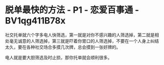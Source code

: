 # 脱单最快的方法 - P1 - 恋爱百事通 - BV1qg411B78x

社交托单就六个字多电人快筛选，第一就是对你不感兴趣的人筛选掉，第二就是相处毫无诚意的人筛选掉，第三就是吓着你胃口的人筛选掉，不要在一个人身上纠结太久，要在各种社交场合多摸几次牌，总会摸到一张好牌的。

电人就是要大胆筛选及时止损，那你托单就会顺利很多。